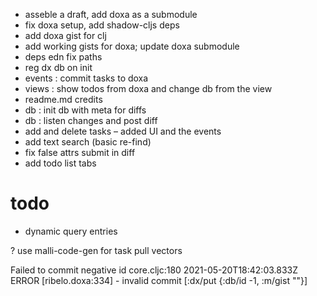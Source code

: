 - asseble a draft, add doxa as a submodule
- fix doxa setup, add shadow-cljs deps
- add doxa gist for clj
- add working gists for doxa; update doxa submodule
- deps edn fix paths
- reg dx db on init   
- events : commit tasks to doxa
- views : show todos from doxa and change db from the view
- readme.md credits
- db : init db with meta for diffs
- db : listen changes and post diff
- add and delete tasks – added UI and the events
- add text search (basic re-find)
- fix false attrs submit in diff
- add todo list tabs



# todo

- dynamic query entries

? use malli-code-gen for task pull vectors


Failed to commit negative id
core.cljc:180 2021-05-20T18:42:03.833Z ERROR [ribelo.doxa:334] - invalid commit [:dx/put {:db/id -1, :m/gist ""}] 

